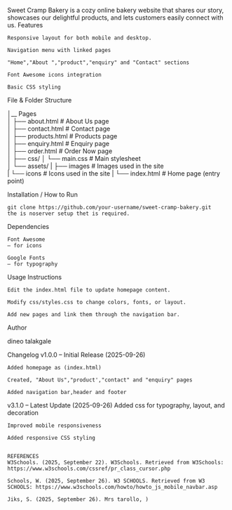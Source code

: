 Sweet Cramp Bakery is a cozy online bakery website that shares our story, showcases our delightful 
products, and lets customers easily connect with us.
Features

    Responsive layout for both mobile and desktop.

    Navigation menu with linked pages

    "Home","About ","product","enquiry" and "Contact" sections

    Font Awesome icons integration

    Basic CSS styling


File & Folder Structure

│__ Pages  
│   ├── about.html          # About Us page  
│   ├── contact.html        # Contact page  
│   ├── products.html       # Products page  
│   ├── enquiry.html        # Enquiry page  
│   ├── order.html          # Order Now page  
│
├── css/
│   └── main.css            # Main stylesheet   
│
└── assets/
|     ├── images            # Images used in the site  
|     └── icons             # Icons used in the site
|
└── index.html              # Home page (entry point)  

Installation / How to Run

    git clone https://github.com/your-username/sweet-cramp-bakery.git
    the is noserver setup thet is required.

Dependencies

    Font Awesome
    – for icons

    Google Fonts
    – for typography

Usage Instructions

    Edit the index.html file to update homepage content.

    Modify css/styles.css to change colors, fonts, or layout.

    Add new pages and link them through the navigation bar.

Author

dineo talakgale

Changelog
v1.0.0 – Initial Release (2025-09-26)

    Added homepage as (index.html)

    Created, "About Us","product',"contact" and "enquiry" pages

    Added navigation bar,header and footer

    

v3.1.0 – Latest Update (2025-09-26)
    Added css for typography, layout, and decoration 

    Improved mobile responsiveness

    Added responsive CSS styling


    REFERENCES
    W3Schools. (2025, September 22). W3Schools. Retrieved from W3Schools: https://www.w3schools.com/cssref/pr_class_cursor.php

    Schools, W. (2025, September 26). W3 SCHOOLS. Retrieved from W3 SCHOOLS: https://www.w3schools.com/howto/howto_js_mobile_navbar.asp

    Jiks, S. (2025, September 26). Mrs tarollo, )
